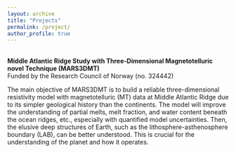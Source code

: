```yaml
---
layout: archive
title: "Projects" 
permalink: /project/ 
author_profile: true
---
```


<br> <b>Middle Atlantic Ridge Study with Three-Dimensional Magnetotelluric novel Technique (MARS3DMT)</b>
<br> Funded by the Research Council of Norway (no. 324442)

The main objective of MARS3DMT is to build a reliable three-dimensional resistivity model with magnetotelluric (MT) data at Middle Atlantic Ridge due to its simpler geological history than the continents. The model will improve the understanding of partial melts, melt fraction, and water content beneath the ocean ridges, etc., especially with quantified model uncertainties. Then, the elusive deep structures of Earth, such as the lithosphere-asthenosphere boundary (LAB), can be better understood. This is crucial for the understanding of the planet and how it operates.
